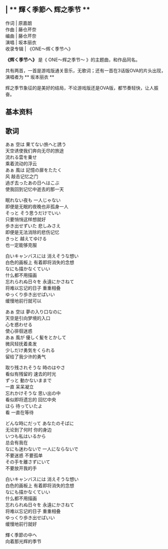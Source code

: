 |  ** 輝く季節へ  辉之季节  **  
---  
作词  |  原嘉朗   
作曲  |  藤仓芹奈   
编曲  |  藤仓芹奈   
演唱  |  坂本丽衣   
收录专辑  |  《ONE～辉く季节へ》   
  
**《辉く季节へ》** 是《  ONE～辉之季节～  》的主题曲，和作品同名。

共有两首，一首是游戏版通关音乐，无歌词；还有一首在3话版OVA的片头出现，演唱者为 ** 坂本丽衣  **

辉之季节象征的是美好的结局，不论游戏版还是OVA版，都节奏轻快，让人振奋。

##  基本资料

##  歌词

あぁ 空は 果てない旅へと誘う  
天空诱使我们奔向无尽的旅途  
流れる雲を乗せ  
乘着流动的浮云  
あぁ 風は 記憶の扉をたたく  
风 敲击记忆之门  
過ぎ去ったあの日へはこぶ  
使我回到记忆中逝去的那一天  
  
眠れない夜も 一人じゃない  
即便是无眠的夜晚也非孤身一人  
そっと そう思うだけでいい  
只要悄悄这样想就好  
歩き出せずいた 悲しみさえ  
即便是无法消除的悲伤记忆  
きっと 越えてゆける  
也一定能够克服  
  
白いキャンバスには 消えそうな想い  
白色的画板上 有着即将消失的念想  
なにも描かなくていい  
什么都不用描画  
忘れられぬ日々を 永遠にかさねて  
将难以忘记的日子 重重相叠  
ゆっくり歩き出せばいい  
缓慢地前行就可以  
  
あぁ 空は 夢の入り口なのに  
天空是引向梦境的入口  
心を惑わせる  
使心徘徊迷惑  
あぁ 風が 優しく髪をとかして  
微风轻抚着柔发  
少しだけ勇気をくられる  
留给了我少许的勇气  
  
取り残されそうな 時のはやさ  
看似有残留的 速去的时光  
ずっと 動かないままで  
一直 呆呆凝立  
忘れかけそうな 思い出の中  
看似即将遗忘的 回忆中央  
ほら 待っていたよ  
看 一直在等待  
  
どんな時にだって あなたのそばに  
无论到了何时 你的身边  
いつも私はいるから  
总会有我在  
なにも迷わないで 一人にならないで  
不要迷惑 不要孤单  
その手を離さずにいて  
不要放开我的手  
  
白いキャンバスには 消えそうな想い  
白色的画板上 有着即将消失的念想  
なにも描かなくていい  
什么都不用描画  
忘れられぬ日々を 永遠にかさねて  
将难以忘记的日子 重重相叠  
ゆっくり歩き出せばいい  
缓慢地前行就好  
  
輝く季節の中へ  
向着那光辉的季节  

